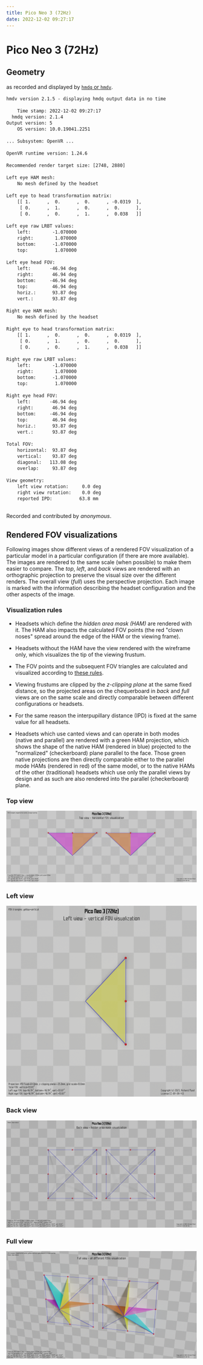```yaml
---
title: Pico Neo 3 (72Hz)
date: 2022-12-02 09:27:17
---
```

# Pico Neo 3 (72Hz)

## Geometry

as recorded and displayed by [`hmdq` or `hmdv`](https://github.com/risa2000/hmdq).
```
hmdv version 2.1.5 - displaying hmdq output data in no time

    Time stamp: 2022-12-02 09:27:17
  hmdq version: 2.1.4
Output version: 5
    OS version: 10.0.19041.2251

... Subsystem: OpenVR ...

OpenVR runtime version: 1.24.6

Recommended render target size: [2748, 2880]

Left eye HAM mesh:
    No mesh defined by the headset

Left eye to head transformation matrix:
    [[ 1.      ,  0.      ,  0.      , -0.0319  ],
     [ 0.      ,  1.      ,  0.      ,  0.      ],
     [ 0.      ,  0.      ,  1.      ,  0.038   ]]

Left eye raw LRBT values:
    left:        -1.070000
    right:        1.070000
    bottom:      -1.070000
    top:          1.070000

Left eye head FOV:
    left:       -46.94 deg
    right:       46.94 deg
    bottom:     -46.94 deg
    top:         46.94 deg
    horiz.:      93.87 deg
    vert.:       93.87 deg

Right eye HAM mesh:
    No mesh defined by the headset

Right eye to head transformation matrix:
    [[ 1.      ,  0.      ,  0.      ,  0.0319  ],
     [ 0.      ,  1.      ,  0.      ,  0.      ],
     [ 0.      ,  0.      ,  1.      ,  0.038   ]]

Right eye raw LRBT values:
    left:        -1.070000
    right:        1.070000
    bottom:      -1.070000
    top:          1.070000

Right eye head FOV:
    left:       -46.94 deg
    right:       46.94 deg
    bottom:     -46.94 deg
    top:         46.94 deg
    horiz.:      93.87 deg
    vert.:       93.87 deg

Total FOV:
    horizontal:  93.87 deg
    vertical:    93.87 deg
    diagonal:   113.08 deg
    overlap:     93.87 deg

View geometry:
    left view rotation:     0.0 deg
    right view rotation:    0.0 deg
    reported IPD:          63.8 mm


```
Recorded and contributed by _anonymous_.

## Rendered FOV visualizations

Following images show different views of a rendered FOV visualization of a
particular model in a particular configuration (if there are more available).
The images are rendered to the same scale (when possible) to make them easier
to compare. The _top_, _left_, and _back_ views are rendered with an
orthographic projection to preserve the visual size over the different renders.
The overall view (_full_) uses the perspective projection. Each image is marked
with the information describing the headset configuration and the other aspects
of the image.

### Visualization rules

* Headsets which define the _hidden area mask (HAM)_ are rendered with it. The
  HAM also impacts the calculated FOV points (the red "clown noses" spread
  around the edge of the HAM or the viewing frame).

* Headsets without the HAM have the view rendered with the wireframe only, which
  visualizes the tip of the viewing frustum.

* The FOV points and the subsequent FOV triangles are calculated and visualized
  according to [these
  rules](https://risa2000.github.io/vrdocs/docs/hmd_fov_calculation).

* Viewing frustums are clipped by the _z-clipping plane_ at the same fixed
  distance, so the projected areas on the chequerboard in _back_ and _full_
  views are on the same scale and directly comparable between different
  configurations or headsets.

* For the same reason the interpupillary distance (IPD) is fixed at the same
  value for all headsets.

* Headsets which use canted views and can operate in both modes (native and
  parallel) are rendered with a green HAM projection, which shows the shape of
  the native HAM (rendered in blue) projected to the "normalized"
  (checkerboard) plane parallel to the face. Those green native projections are
  then directly comparable either to the parallel mode HAMs (rendered in red)
  of the same model, or to the native HAMs of the other (traditional) headsets
  which use only the parallel views by design and as such are also rendered
  into the parallel (checkerboard) plane.

### Top view
[![Pico Neo 3 (72Hz) - top view](../images/PicoNeo3_Native_R72_top.dmx.png)](../images/PicoNeo3_Native_R72_top.dmx.png)

### Left view
[![Pico Neo 3 (72Hz) - left view](../images/PicoNeo3_Native_R72_left.dmx.png)](../images/PicoNeo3_Native_R72_left.dmx.png)

### Back view
[![Pico Neo 3 (72Hz) - back view](../images/PicoNeo3_Native_R72_back.dmx.png)](../images/PicoNeo3_Native_R72_back.dmx.png)

### Full view
[![Pico Neo 3 (72Hz) - full view](../images/PicoNeo3_Native_R72_over.dmx.png)](../images/PicoNeo3_Native_R72_over.dmx.png)

